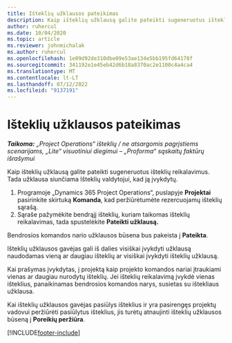 ```yaml
---
title: Išteklių užklausos pateikimas
description: Kaip išteklių užklausą galite pateikti sugeneruotus išteklių reikalavimus. Tada užklausa siunčiama Išteklių valdytojui, kad ją įvykdytų.
author: ruhercul
ms.date: 10/04/2020
ms.topic: article
ms.reviewer: johnmichalak
ms.author: ruhercul
ms.openlocfilehash: 1e09d92de310dbe09e53ae134e5bb195fd64178f
ms.sourcegitcommit: 341192e1e45eb42d6b18a8370ac2e1100c4a4ca4
ms.translationtype: MT
ms.contentlocale: lt-LT
ms.lasthandoff: 07/12/2022
ms.locfileid: "9137191"
---
```

# <a name="submit-a-resource-request"></a>Išteklių užklausos pateikimas

_**Taikoma:** „Project Operations“ išteklių / ne atsargomis pagrįstiems scenarijams, „Lite“ visuotiniui diegimui – „Proforma“ sąskaitų faktūrų išrašymui_

Kaip išteklių užklausą galite pateikti sugeneruotus išteklių reikalavimus. Tada užklausa siunčiama Išteklių valdytojui, kad ją įvykdytų.

1. Programoje „Dynamics 365 Project Operations“, puslapyje **Projektai** pasirinkite skirtuką **Komanda**, kad peržiūrėtumėte rezercuojamų išteklių sąrašą. 
2. Sąraše pažymėkite bendrąjį išteklių, kuriam taikomas išteklių reikalavimas, tada spustelėkite **Pateikti užklausą.**

Bendrosios komandos nario užklausos būsena bus pakeista į **Pateikta**.

Išteklių užklausos gavėjas gali iš dalies visiškai įvykdyti užklausą naudodamas vieną ar daugiau išteklių ar visiškai įvykdyti išteklių užklausą.

Kai prašymas įvykdytas, į projektą kaip projekto komandos nariai įtraukiami vienas ar daugiau nurodytų išteklių. Jei išteklių reikalavimą įvykdė vienas išteklius, panaikinamas bendrosios komandos narys, susietas su ištekliaus užklausa. 

Kai išteklių užklausos gavėjas pasiūlys išteklius ir yra pasirengęs projektų vadovui peržiūrėti pasiūlytus išteklius, jis turėtų atnaujinti išteklių užklausos būseną į **Poreikių peržiūra**.


[!INCLUDE[footer-include](../includes/footer-banner.md)]
